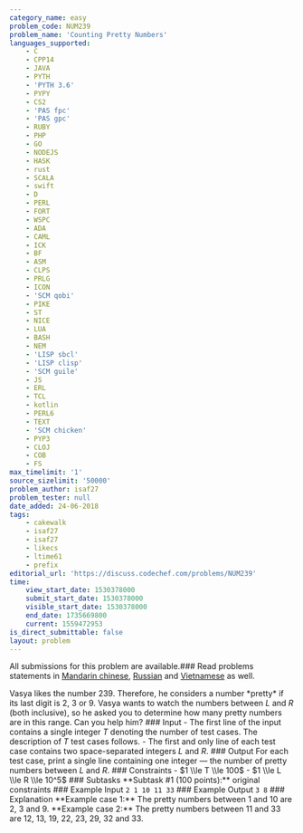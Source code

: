 ```yaml
---
category_name: easy
problem_code: NUM239
problem_name: 'Counting Pretty Numbers'
languages_supported:
    - C
    - CPP14
    - JAVA
    - PYTH
    - 'PYTH 3.6'
    - PYPY
    - CS2
    - 'PAS fpc'
    - 'PAS gpc'
    - RUBY
    - PHP
    - GO
    - NODEJS
    - HASK
    - rust
    - SCALA
    - swift
    - D
    - PERL
    - FORT
    - WSPC
    - ADA
    - CAML
    - ICK
    - BF
    - ASM
    - CLPS
    - PRLG
    - ICON
    - 'SCM qobi'
    - PIKE
    - ST
    - NICE
    - LUA
    - BASH
    - NEM
    - 'LISP sbcl'
    - 'LISP clisp'
    - 'SCM guile'
    - JS
    - ERL
    - TCL
    - kotlin
    - PERL6
    - TEXT
    - 'SCM chicken'
    - PYP3
    - CLOJ
    - COB
    - FS
max_timelimit: '1'
source_sizelimit: '50000'
problem_author: isaf27
problem_tester: null
date_added: 24-06-2018
tags:
    - cakewalk
    - isaf27
    - isaf27
    - likecs
    - ltime61
    - prefix
editorial_url: 'https://discuss.codechef.com/problems/NUM239'
time:
    view_start_date: 1530378000
    submit_start_date: 1530378000
    visible_start_date: 1530378000
    end_date: 1735669800
    current: 1559472953
is_direct_submittable: false
layout: problem
---
```

All submissions for this problem are available.### Read problems statements in [Mandarin chinese](http://www.codechef.com/download/translated/LTIME61/mandarin/NUM239.pdf), [Russian](http://www.codechef.com/download/translated/LTIME61/russian/NUM239.pdf) and [Vietnamese](http://www.codechef.com/download/translated/LTIME61/vietnamese/NUM239.pdf) as well.

Vasya likes the number $239$. Therefore, he considers a number \*pretty\* if its last digit is $2$, $3$ or $9$. Vasya wants to watch the numbers between $L$ and $R$ (both inclusive), so he asked you to determine how many pretty numbers are in this range. Can you help him? ### Input - The first line of the input contains a single integer $T$ denoting the number of test cases. The description of $T$ test cases follows. - The first and only line of each test case contains two space-separated integers $L$ and $R$. ### Output For each test case, print a single line containing one integer — the number of pretty numbers between $L$ and $R$. ### Constraints - $1 \\le T \\le 100$ - $1 \\le L \\le R \\le 10^5$ ### Subtasks \*\*Subtask #1 (100 points):\*\* original constraints ### Example Input ``` 2 1 10 11 33 ``` ### Example Output ``` 3 8 ``` ### Explanation \*\*Example case 1:\*\* The pretty numbers between $1$ and $10$ are $2$, $3$ and $9$. \*\*Example case 2:\*\* The pretty numbers between $11$ and $33$ are $12$, $13$, $19$, $22$, $23$, $29$, $32$ and $33$.

